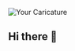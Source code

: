 
![Your Caricature](https://https://[encrypted-tbn0.gstatic.com/images?q=tbn:ANd9GcQ_6sreA0DXMcDDkRZuQpwO3ncluU9_k1ETHw&s](https://images.app.goo.gl/CeMchNWoQ2n3Fa6PA))

## Hi there 👋

<!--
**AbbasAlizada1380/AbbasAlizada1380** is a ✨ _special_ ✨ repository because its `README.md` (this file) appears on your GitHub profile.

Here are some ideas to get you started:

- 🔭 I’m currently working on ...
- 🌱 I’m currently learning ...
- 👯 I’m looking to collaborate on ...
- 🤔 I’m looking for help with ...
- 💬 Ask me about ...
- 📫 How to reach me: ...
- 😄 Pronouns: ...
- ⚡ Fun fact: ...
-->
